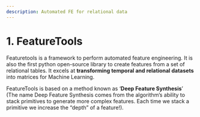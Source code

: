```yaml
---
description: Automated FE for relational data
---
```


# 1. FeatureTools

Featuretools is a framework to perform automated feature engineering. It is also the first python open-source library to create features from a set of relational tables. It excels at **transforming temporal and relational datasets** into matrices for Machine Learning.

FeatureTools is based on a method known as ‘**Deep Feature Synthesis**’ \(The name Deep Feature Synthesis comes from the algorithm’s ability to stack primitives to generate more complex features. Each time we stack a primitive we increase the “depth” of a feature!\).

